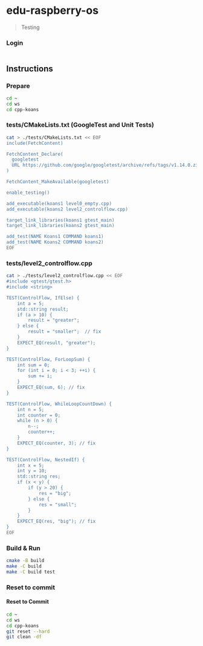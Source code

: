 # edu-raspberry-os

> Testing

### Login

```bash
```

## Instructions

### Prepare

```bash
cd ~
cd ws
cd cpp-koans
```

### tests/CMakeLists.txt (GoogleTest and Unit Tests)

```bash
cat > ./tests/CMakeLists.txt << EOF
include(FetchContent)

FetchContent_Declare(
  googletest
  URL https://github.com/google/googletest/archive/refs/tags/v1.14.0.zip
)

FetchContent_MakeAvailable(googletest)

enable_testing()

add_executable(koans1 level0_empty.cpp)
add_executable(koans2 level2_controlflow.cpp)

target_link_libraries(koans1 gtest_main)
target_link_libraries(koans2 gtest_main)

add_test(NAME Koans1 COMMAND koans1)
add_test(NAME Koans2 COMMAND koans2)
EOF
```

### tests/level2_controlflow.cpp

```bash
cat > ./tests/level2_controlflow.cpp << EOF
#include <gtest/gtest.h>
#include <string>

TEST(ControlFlow, IfElse) {
    int a = 5;
    std::string result;
    if (a > 10) {
        result = "greater";
    } else {
        result = "smaller";  // fix
    }
    EXPECT_EQ(result, "greater");
}

TEST(ControlFlow, ForLoopSum) {
    int sum = 0;
    for (int i = 0; i < 3; ++i) {
        sum += i;
    }
    EXPECT_EQ(sum, 6); // fix
}

TEST(ControlFlow, WhileLoopCountDown) {
    int n = 5;
    int counter = 0;
    while (n > 0) {
        n--; 
        counter++;
    }
    EXPECT_EQ(counter, 3); // fix
}

TEST(ControlFlow, NestedIf) {
    int x = 5;
    int y = 10;
    std::string res;
    if (x < y) {
        if (y > 20) {
            res = "big";
        } else {
            res = "small";
        }
    }
    EXPECT_EQ(res, "big"); // fix
}
EOF
```

### Build & Run

```bash
cmake -B build
make -C build
make -C build test
```

### Reset to commit

#### Reset to Commit

```bash
cd ~
cd ws
cd cpp-koans
git reset --hard
git clean -df
```
